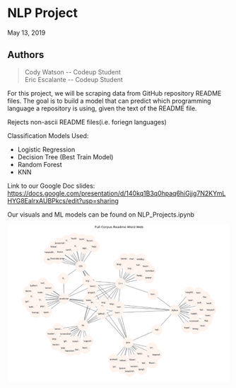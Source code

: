 # NLP Project

May 13, 2019

## Authors
> Cody Watson -- Codeup Student  
> Eric Escalante -- Codeup Student  


For this project, we will be scraping data from GitHub repository README files. The goal is to build a model that can predict which programming language a repository is using, given the text of the README file.

Rejects non-ascii README files(i.e. foriegn languages)

Classification Models Used:
- Logistic Regression
- Decision Tree (Best Train Model)
- Random Forest
- KNN

Link to our Google Doc slides:
https://docs.google.com/presentation/d/140kq1B3q0hpaq6hiGjjg7N2KYmLHYG8EalrxAUBPkcs/edit?usp=sharing

Our visuals and ML models can be found on NLP_Projects.ipynb

![alt text][logo]

[logo]: https://github.com/nlp-101/github_nlp/blob/master/images/Screen%20Shot%202019-05-13%20at%2011.58.39%20AM.png "Full Corpus Word Web"
